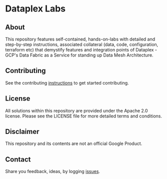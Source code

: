 # Dataplex Labs

## About
This repository features self-contained, hands-on-labs with detailed and step-by-step instructions, associated collateral (data, code, configuration, terraform etc) that demystify features and integration points of Dataplex - GCP's Data Fabric as a Service for standing up Data Mesh Architecture.


## Contributing
See the contributing [instructions](./CONTRIBUTION.md) to get started contributing.

## License
All solutions within this repository are provided under the Apache 2.0 license. Please see the LICENSE file for more detailed terms and conditions.

## Disclaimer
This repository and its contents are not an official Google Product.

## Contact
Share you feedback, ideas, by logging [issues](https://github.com/googlestaging/dataplex-labs/issues).
